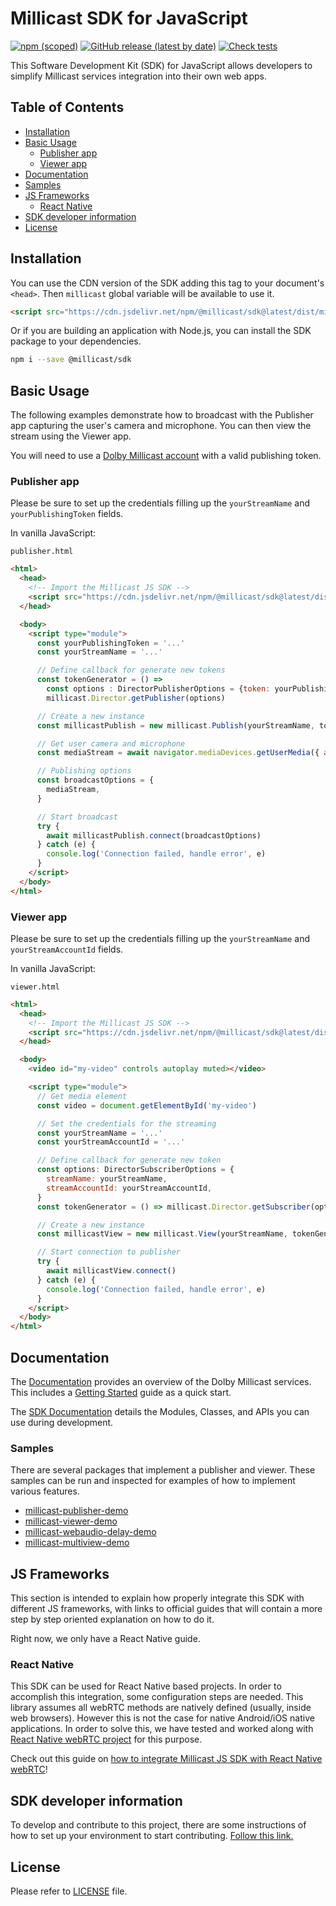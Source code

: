 # Millicast SDK for JavaScript

[![npm (scoped)](https://img.shields.io/npm/v/@millicast/sdk)](https://www.npmjs.com/package/@millicast/sdk)
[![GitHub release (latest by date)](https://img.shields.io/github/v/release/millicast/millicast-sdk)](https://github.com/millicast/millicast-sdk/releases)
[![Check tests](https://github.com/millicast/millicast-sdk/actions/workflows/check-tests.yml/badge.svg?branch=main)](https://github.com/millicast/millicast-sdk/actions/workflows/check-tests.yml)

This Software Development Kit (SDK) for JavaScript allows developers to simplify Millicast services integration into their own web apps.

## Table of Contents

- [Installation](#installation)
- [Basic Usage](#basic-usage)
  - [Publisher app](#publisher-app)
  - [Viewer app](#viewer-app)
- [Documentation](#documentation)
- [Samples](#samples)
- [JS Frameworks](#js-frameworks)
  - [React Native](#react-native)
- [SDK developer information](#sdk-developer-information)
- [License](#license)

## Installation

You can use the CDN version of the SDK adding this tag to your document's `<head>`. Then `millicast` global variable will be available to use it.

```html
<script src="https://cdn.jsdelivr.net/npm/@millicast/sdk@latest/dist/millicast.umd.js"></script>
```

Or if you are building an application with Node.js, you can install the SDK package to your dependencies.

```sh
npm i --save @millicast/sdk
```

## Basic Usage

The following examples demonstrate how to broadcast with the Publisher app capturing the user's camera and microphone. You can then view the stream using the Viewer app.

You will need to use a [Dolby Millicast account](https://streaming.dolby.io/) with a valid publishing token.

### Publisher app

Please be sure to set up the credentials filling up the `yourStreamName` and `yourPublishingToken` fields.

In vanilla JavaScript:

`publisher.html`

```html
<html>
  <head>
    <!-- Import the Millicast JS SDK -->
    <script src="https://cdn.jsdelivr.net/npm/@millicast/sdk@latest/dist/millicast.umd.js"></script>
  </head>

  <body>
    <script type="module">
      const yourPublishingToken = '...'
      const yourStreamName = '...'

      // Define callback for generate new tokens
      const tokenGenerator = () =>
        const options : DirectorPublisherOptions = {token: yourPublishingToken, streamName: yourStreamName}
        millicast.Director.getPublisher(options)

      // Create a new instance
      const millicastPublish = new millicast.Publish(yourStreamName, tokenGenerator)

      // Get user camera and microphone
      const mediaStream = await navigator.mediaDevices.getUserMedia({ audio: true, video: true })

      // Publishing options
      const broadcastOptions = {
        mediaStream,
      }

      // Start broadcast
      try {
        await millicastPublish.connect(broadcastOptions)
      } catch (e) {
        console.log('Connection failed, handle error', e)
      }
    </script>
  </body>
</html>
```

### Viewer app

Please be sure to set up the credentials filling up the `yourStreamName` and `yourStreamAccountId` fields.

In vanilla JavaScript:

`viewer.html`

```html
<html>
  <head>
    <!-- Import the Millicast JS SDK -->
    <script src="https://cdn.jsdelivr.net/npm/@millicast/sdk@latest/dist/millicast.umd.js"></script>
  </head>

  <body>
    <video id="my-video" controls autoplay muted></video>

    <script type="module">
      // Get media element
      const video = document.getElementById('my-video')

      // Set the credentials for the streaming
      const yourStreamName = '...'
      const yourStreamAccountId = '...'

      // Define callback for generate new token
      const options: DirectorSubscriberOptions = {
        streamName: yourStreamName,
        streamAccountId: yourStreamAccountId,
      }
      const tokenGenerator = () => millicast.Director.getSubscriber(options)

      // Create a new instance
      const millicastView = new millicast.View(yourStreamName, tokenGenerator, video)

      // Start connection to publisher
      try {
        await millicastView.connect()
      } catch (e) {
        console.log('Connection failed, handle error', e)
      }
    </script>
  </body>
</html>
```

## Documentation

The [Documentation](https://docs.optiview.dolby.com/millicast/) provides an overview of the Dolby Millicast services. This includes a [Getting Started](https://docs.optiview.dolby.com/millicast/getting-started/) guide as a quick start.

The [SDK Documentation](https://millicast.github.io/millicast-sdk/) details the Modules, Classes, and APIs you can use during development.

### Samples

There are several packages that implement a publisher and viewer. These samples can be run and inspected for examples of how to implement various features.

- [millicast-publisher-demo](https://github.com/millicast/millicast-sdk/tree/main/packages/millicast-publisher-demo#readme)
- [millicast-viewer-demo](https://github.com/millicast/millicast-sdk/tree/main/packages/millicast-viewer-demo#readme)
- [millicast-webaudio-delay-demo](https://github.com/millicast/millicast-sdk/tree/main/packages/millicast-webaudio-delay-demo#readme)
- [millicast-multiview-demo](https://github.com/millicast/millicast-sdk/tree/main/packages/millicast-multiview-demo#readme)

## JS Frameworks

This section is intended to explain how properly integrate this SDK with different JS frameworks, with links to official guides that will contain a more step by step oriented explanation on how to do it.

Right now, we only have a React Native guide.

### React Native

This SDK can be used for React Native based projects. In order to accomplish this integration, some configuration steps are needed. This library assumes all webRTC methods are natively defined (usually, inside web browsers). However this is not the case for native Android/iOS native applications. In order to solve this, we have tested and worked along with [React Native webRTC project](https://github.com/react-native-webrtc/react-native-webrtc) for this purpose.

Check out this guide on [how to integrate Millicast JS SDK with React Native webRTC](https://docs.optiview.dolby.com/millicast/playback/players-sdks/react-native/)!

## SDK developer information

To develop and contribute to this project, there are some instructions of how to set up your environment to start contributing. [Follow this link.](https://github.com/millicast/millicast-sdk/blob/main/CONTRIBUTING.md)

## License

Please refer to [LICENSE](https://github.com/millicast/millicast-sdk/blob/main/LICENSE) file.
